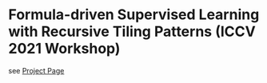 # Formula-driven Supervised Learning with Recursive Tiling Patterns (ICCV 2021 Workshop) 
see [Project Page](https://hirokatsukataoka16.github.io/Recursive-Tiling-Patterns/)

